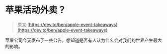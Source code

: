 # 苹果活动外卖？

> 原文:[https://dev.to/ben/apple-event-takeaways](https://dev.to/ben/apple-event-takeaways)

苹果公司今天发布了一些公告，想知道是否有人认为什么会对我们的世界产生最大的影响。
